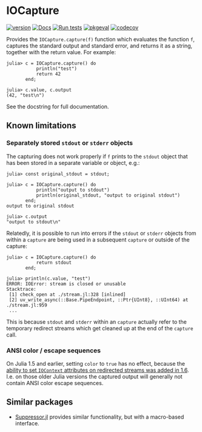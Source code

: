 # IOCapture

[![version](https://juliahub.com/docs/IOCapture/version.svg)](https://juliahub.com/ui/Packages/IOCapture/shLGd)
[![Docs](https://img.shields.io/badge/docs-JuliaHub-blue.svg)](https://docs.juliahub.com/General/IOCapture/stable/)
[![Run tests](https://github.com/JuliaDocs/IOCapture.jl/workflows/CI/badge.svg)](https://github.com/JuliaDocs/IOCapture.jl/actions)
[![pkgeval](https://juliahub.com/docs/IOCapture/pkgeval.svg)](https://juliahub.com/ui/Packages/IOCapture/shLGd)
[![codecov](https://codecov.io/gh/JuliaDocs/IOCapture.jl/branch/master/graph/badge.svg)](https://codecov.io/gh/JuliaDocs/IOCapture.jl)

Provides the `IOCapture.capture(f)` function which evaluates the function `f`, captures the
standard output and standard error, and returns it as a string, together with the return
value. For example:

```julia-repl
julia> c = IOCapture.capture() do
           println("test")
           return 42
       end;

julia> c.value, c.output
(42, "test\n")
```

See the docstring for full documentation.

## Known limitations

### Separately stored `stdout` or `stderr` objects

The capturing does not work properly if `f` prints to the `stdout` object that has been
stored in a separate variable or object, e.g.:

```julia-repl
julia> const original_stdout = stdout;

julia> c = IOCapture.capture() do
           println("output to stdout")
           println(original_stdout, "output to original stdout")
       end;
output to original stdout

julia> c.output
"output to stdout\n"
```

Relatedly, it is possible to run into errors if the `stdout` or `stderr` objects from
within a `capture` are being used in a subsequent `capture` or outside of the capture:

```julia-repl
julia> c = IOCapture.capture() do
           return stdout
       end;

julia> println(c.value, "test")
ERROR: IOError: stream is closed or unusable
Stacktrace:
 [1] check_open at ./stream.jl:328 [inlined]
 [2] uv_write_async(::Base.PipeEndpoint, ::Ptr{UInt8}, ::UInt64) at ./stream.jl:959
 ...
```

This is because `stdout` and `stderr` within an `capture` actually refer to the temporary
redirect streams which get cleaned up at the end of the `capture` call.

### ANSI color / escape sequences

On Julia 1.5 and earlier, setting `color` to `true` has no effect, because the [ability to
set `IOContext` attributes on redirected streams was added in
1.6](https://github.com/JuliaLang/julia/pull/36688). I.e. on those older Julia versions the
captured output will generally not contain ANSI color escape sequences.


## Similar packages

* [Suppressor.jl](https://github.com/JuliaIO/Suppressor.jl) provides similar functionality,
  but with a macro-based interface.
